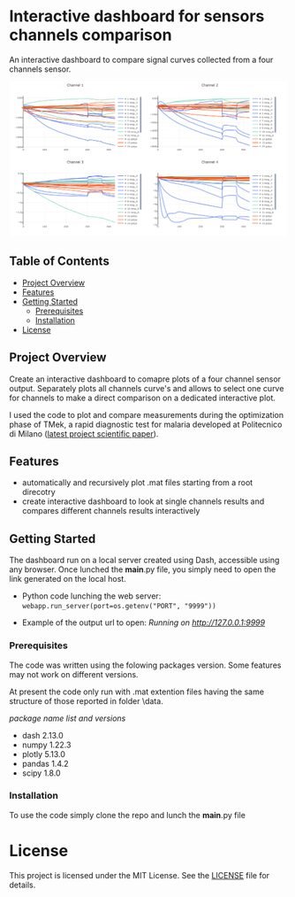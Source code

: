 # Interactive dashboard for sensors channels comparison

An interactive dashboard to compare signal curves collected from a four channels sensor.

![Alt text](images/demo.png)

## Table of Contents

- [Project Overview](#project-overview)
- [Features](#features)
- [Getting Started](#getting-started)
  - [Prerequisites](#prerequisites)
  - [Installation](#installation)
- [License](#license)

## Project Overview

Create an interactive dashboard to comapre plots of a four channel sensor output. Separately plots all channels curve's and allows to select one curve for channels to make a direct comparison on a dedicated interactive plot.

I used the code to plot and compare measurements during the optimization phase of TMek, a rapid diagnostic test for malaria developed at Politecnico di Milano ([latest project scientific paper](https://ieeexplore.ieee.org/abstract/document/9924602)). 

## Features

- automatically and recursively plot .mat files starting from a root direcotry
- create interactive dashboard to look at single channels results and compares different channels results interactively

## Getting Started

The dashboard run on a local server created using Dash, accessible using any browser. Once lunched the __main__.py file, you simply need to open the link generated on the local host.

- Python code lunching the web server:
     ```webapp.run_server(port=os.getenv("PORT", "9999"))```

- Example of the output url to open:
    *Running on http://127.0.0.1:9999*

### Prerequisites

The code was written using the folowing packages version. Some features may not work on different versions.

At present the code only run with .mat extention files having the same structure of those reported in folder \data.

*package name list and versions*

- dash             2.13.0
- numpy            1.22.3
- plotly           5.13.0
- pandas           1.4.2
- scipy            1.8.0

### Installation

To use the code simply clone the repo and lunch the __main__.py file

# License

This project is licensed under the MIT License. See the [LICENSE](LICENSE) file for details.